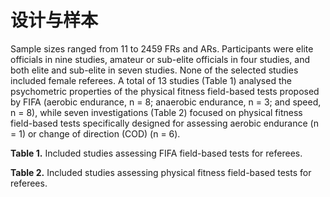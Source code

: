 # 设计与样本

Sample sizes ranged from 11 to 2459 FRs and ARs. Participants were elite officials in nine studies, amateur or sub-elite officials in four studies, and both elite and sub-elite in seven studies. None of the selected studies included female referees. A total of 13 studies (Table 1) analysed the psychometric properties of the physical fitness field-based tests proposed by FIFA (aerobic endurance, n = 8; anaerobic endurance, n = 3; and speed, n = 8), while seven investigations (Table 2) focused on physical fitness field-based tests specifically designed for assessing aerobic endurance (n = 1) or change of direction (COD) (n = 6).

**Table 1.** Included studies assessing FIFA field-based tests for referees.

**Table 2.** Included studies assessing physical fitness field-based tests for referees.
